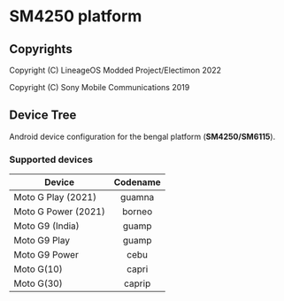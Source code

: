 SM4250 platform
============

## Copyrights
Copyright (C) LineageOS Modded Project/Electimon 2022

Copyright (C) Sony Mobile Communications 2019

## Device Tree

Android device configuration for the bengal platform (**SM4250/SM6115**).

### Supported devices

| Device | Codename |
|-|:-:|
| Moto G Play (2021) | guamna |
| Moto G Power (2021) | borneo |
| Moto G9 (India) | guamp |
| Moto G9 Play | guamp |
| Moto G9 Power| cebu |
| Moto G(10) | capri |
| Moto G(30) | caprip |
